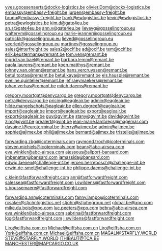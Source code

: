 yves.goossenaerts@dockx-logistics.be
olivier.Dom@dockx-logistics.be
embassy@embassy-freight.be
jurgen@embassy-freight.be
bruno@embassy-freight.be
frank@ewlogistics.be
kevin@ewlogistics.be
petra@ewlogistics.be
kim.d@gate4eu.be  
an.s@gate4eu.be
ann.v@gate4eu.be
lievevg@gosselingroup.eu
waltervm@gosselingroup.eu
marie-jeanner@gosselingroup.eu
patrickk@gosselingroup.eu
lieved@gosselingroup.eu
veerled@gosselingroup.eu
martinev@gosselingroup.eu
sales@interfreight.be
sales2@oclf.be
ad@oclf.be
tem@oclf.be
erik.keustermans@remant.be
tom.ven@remant.be
ingrid.van.bael@remant.be
barbara.lemm@remant.be
paola.laurens@remant.be
koen.matthys@remant.be
johnny.van.olmen@remant.be
hans.vercruyssen@remant.be
betul.toptas@remant.be
betul.kaya@remant.be
els.hauspie@remant.be
eveline.quintelier@remant.be
jef.raeymaekers@remant.be
johan.verhas@remant.be
mitch.daems@remant.be

gregory.moortgat@denycargo.be
gregory.moortgat@denycargo.be
petra@denycargo.be
pricing@eagleair.be
admin@eagleair.be
hilde.mangelschots@eagleair.be
ellen.degreef@eagleair.be
import@eagleair.be
import@eagleair.be
export@eagleair.be
export@eagleair.be
guy@gvint.be
stany@gvint.be
david@gvint.be
zino@gvint.be
prealert@gvint.be
jean-marie.lambregs@magemar.com
davaine.l@euroterminal.be
thierry@ajimex.be
admin@ajimex.be
sophie@ajimex.be
phil@ajimex.be
bernard@ajimex.be
tristelle@ajimex.be

forwarding.zbg@icoterminals.com
raymond.troch@icoterminals.com
steven.michiels@icoterminals.com
beanr@abc-airsea.com
eva.winkler@abc-airsea.com
ajessous@allport-bansard.com
jmbenattar@bansard.com
jamassida@bansard.com
edwig.laenen@challenge-int.be
jeroen.herrebosch@challenge-int.be
erwin.de-smet@challenge-int.be
philippe.daems@challenge-int.be

c.klein@fastforwardfreight.com
anr@fastforwardfreight.com
salessea@fastforwardfreight.com
j.swildens@fastforwardfreight.com
s.boussemaere@fastforwardfreight.com

forwarding.anr@icoterminals.com
fanny.lampo@icoterminals.com
rcsaker@stjohnlogistics.net
stjohn@stjohngroup.net
global.be@xpo.com
mike.du.bois@xpo.com
luc.peeters@xpo.com
bebru@abc-airsea.com
eva.winkler@abc-airsea.com
sabrina@fastforwardfreight.com
lgg@fastforwardfreight.com
j.swildens@fastforwardfreight.com

Liro@eiffsha.com.cn
Michael@eiffsha.com.cn
Liro@eiffsha.com.cn
York@eiffsha.com.cn
Michael@eiffsha.com.cn
MAGALI@STARFLY.WORLD
STEVE@STARFLY.WORLD
ITHIBAUT@TCA.BE
MANCHESTER@MAPCARGO.CO.UK
 





